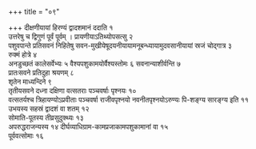 +++
title = "०९"

+++
दीक्षणीयायां हिरण्यं द्वादशमानं ददाति १  
उत्तरेषु च द्विगुणं पूर्वं
पूर्वम् । प्रायणीयाऽतिथ्योपसत्सु २  
पशुवपान्ते प्रतिसवनं
निहितेषु सवन-मुखीयेषूदयनीयायामनूबन्ध्यायामुदवसानीयायां स्रजं
चोद्गात्र ३  
रुक्मं होत्रे ४  
अनडुच्छतं कालेसर्वेभ्यः ५
वैश्यपशुकामयोर्वैश्यस्तोमः ६
सवनान्याशीर्वन्ति ७  
प्रातःसवने प्रतिदुहा
श्रयणम् ८  
शृतेन माध्यन्दिने ९  
तृतीयसवने दध्ना दक्षिणा वत्सतराः
पञ्चवर्षाः पृश्नयः १०  
वत्सतर्यश्च त्रिहायण्योऽप्रवीताः पञ्चवर्षा
राजीवपृश्नयो नवनीतपृश्नयोऽरुण्यः पि-शङ्ग्य सारङ्ग्य इति ११
उभयस्य सहस्रं द्वादशं वा शतम् १२  
सोमाति-पूतस्य
तीव्रसुदुक्थ्यः १३  
अपरुद्धराजन्यस्य १४
दीर्घव्याधिग्राम-कामप्रजाकामपशुकामानां वा १५  
पूर्ववत्सोमाः
१६  

